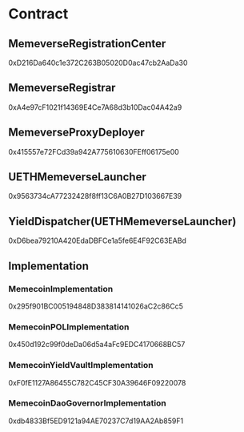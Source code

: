 # Contract

## MemeverseRegistrationCenter

0xD216Da640c1e372C263B05020D0ac47cb2AaDa30

## MemeverseRegistrar

0xA4e97cF1021f14369E4Ce7A68d3b10Dac04A42a9

## MemeverseProxyDeployer

0x415557e72FCd39a942A775610630FEff06175e00

## UETHMemeverseLauncher

0x9563734cA77232428f8ff13C6A0B27D103667E39

## YieldDispatcher(UETHMemeverseLauncher)

0xD6bea79210A420EdaDBFCe1a5fe6E4F92C63EABd

## Implementation

### MemecoinImplementation

0x295f901BC005194848D383814141026aC2c86Cc5

### MemecoinPOLImplementation

0x450d192c99f0deDa06d5a4aFc9EDC4170668BC57

### MemecoinYieldVaultImplementation

0xF0fE1127A86455C782C45CF30A39646F09220078

### MemecoinDaoGovernorImplementation

0xdb4833Bf5ED9121a94AE70237C7d19AA2Ab859F1
